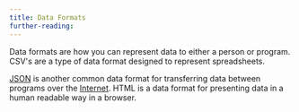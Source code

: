 ```yaml
---
title: Data Formats
further-reading:
---
```

Data formats are how you can represent data to either a person or program. CSV's are a type of data format designed to represent spreadsheets.

[JSON](/json-javascript-object-notation) is another common data format for transferring data between programs over the [Internet](/internet). HTML is a data format for presenting data in a human readable way in a browser.
